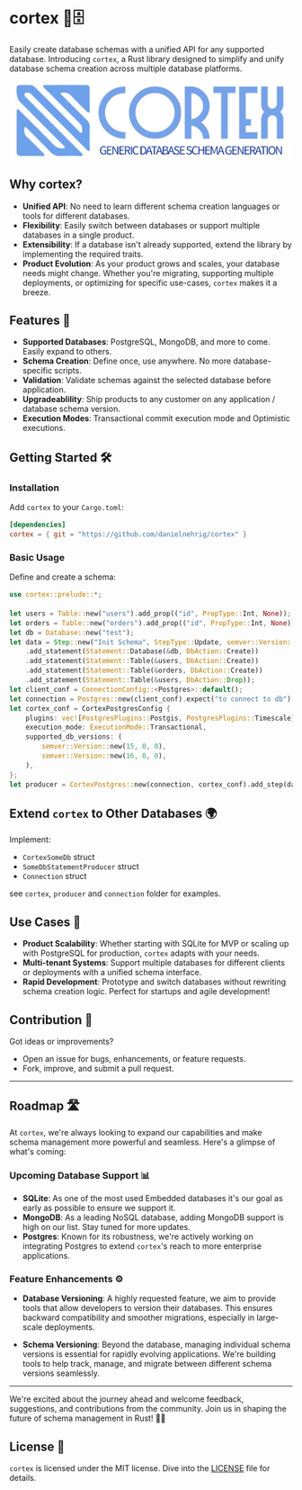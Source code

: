 # cortex 🧠🗄️

Easily create database schemas with a unified API for any supported database. Introducing `cortex`, a Rust library designed to simplify and unify database schema creation across multiple database platforms.

![Cortex Logo](./logo.png) 

## Why cortex?

- **Unified API**: No need to learn different schema creation languages or tools for different databases.
- **Flexibility**: Easily switch between databases or support multiple databases in a single product.
- **Extensibility**: If a database isn't already supported, extend the library by implementing the required traits.
- **Product Evolution**: As your product grows and scales, your database needs might change. Whether you're migrating, supporting multiple deployments, or optimizing for specific use-cases, `cortex` makes it a breeze.

## Features 🚀

- **Supported Databases**: PostgreSQL, MongoDB, and more to come. Easily expand to others.
- **Schema Creation**: Define once, use anywhere. No more database-specific scripts.
- **Validation**: Validate schemas against the selected database before application.
- **Upgradeablility**: Ship products to any customer on any application / database schema version.
- **Execution Modes**: Transactional commit execution mode and Optimistic executions.

## Getting Started 🛠️

### Installation

Add `cortex` to your `Cargo.toml`:

```toml
[dependencies]
cortex = { git = "https://github.com/danielnehrig/cortex" }
```

### Basic Usage

Define and create a schema:

```rust
use cortex::prelude::*;

let users = Table::new("users").add_prop(("id", PropType::Int, None));
let orders = Table::new("orders").add_prop(("id", PropType::Int, None));
let db = Database::new("test");
let data = Step::new("Init Schema", StepType::Update, semver::Version::new(0, 0, 1))
    .add_statement(Statement::Database(&db, DbAction::Create))
    .add_statement(Statement::Table(&users, DbAction::Create))
    .add_statement(Statement::Table(&orders, DbAction::Create))
    .add_statement(Statement::Table(&users, DbAction::Drop));
let client_conf = ConnectionConfig::<Postgres>::default();
let connection = Postgres::new(client_conf).expect("to connect to db");
let cortex_conf = CortexPostgresConfig {
    plugins: vec![PostgresPlugins::Postgis, PostgresPlugins::Timescale],
    execution_mode: ExecutionMode::Transactional,
    supported_db_versions: (
        semver::Version::new(15, 0, 0),
        semver::Version::new(16, 0, 0),
    ),
};
let producer = CortexPostgres::new(connection, cortex_conf).add_step(data).execute();
```

## Extend `cortex` to Other Databases 🌍

Implement:
- `CortexSomeDb` struct
- `SomeDbStatementProducer` struct
- `Connection` struct

see `cortex`, `producer` and `connection` folder for examples.


## Use Cases 💼

- **Product Scalability**: Whether starting with SQLite for MVP or scaling up with PostgreSQL for production, `cortex` adapts with your needs.
- **Multi-tenant Systems**: Support multiple databases for different clients or deployments with a unified schema interface.
- **Rapid Development**: Prototype and switch databases without rewriting schema creation logic. Perfect for startups and agile development!

## Contribution 🤝

Got ideas or improvements?

- Open an issue for bugs, enhancements, or feature requests.
- Fork, improve, and submit a pull request.

---

## Roadmap 🛣️

At `cortex`, we're always looking to expand our capabilities and make schema management more powerful and seamless. Here's a glimpse of what's coming:

### Upcoming Database Support 📊

- **SQLite**: As one of the most used Embedded databases it's our goal as early as possible to ensure we support it.
- **MongoDB**: As a leading NoSQL database, adding MongoDB support is high on our list. Stay tuned for more updates.
- **Postgres**: Known for its robustness, we're actively working on integrating Postgres to extend `cortex`'s reach to more enterprise applications.

### Feature Enhancements ⚙️

- **Database Versioning**: A highly requested feature, we aim to provide tools that allow developers to version their databases. This ensures backward compatibility and smoother migrations, especially in large-scale deployments.
  
- **Schema Versioning**: Beyond the database, managing individual schema versions is essential for rapidly evolving applications. We're building tools to help track, manage, and migrate between different schema versions seamlessly.

---

We're excited about the journey ahead and welcome feedback, suggestions, and contributions from the community. Join us in shaping the future of schema management in Rust! 🚀🌟

## License 📜

`cortex` is licensed under the MIT license. Dive into the [LICENSE](./LICENSE) file for details.
